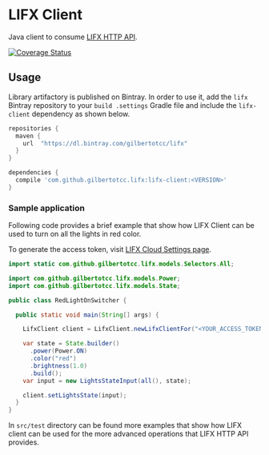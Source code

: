 # LIFX Client

Java client to consume [LIFX HTTP API](https://api.developer.lifx.com/).

[![Coverage Status](https://coveralls.io/repos/github/gilbertotcc/lifx-client/badge.svg?branch=develop)](https://coveralls.io/github/gilbertotcc/lifx-client?branch=develop)

## Usage

Library artifactory is published on Bintray. In order to use it, add the `lifx` Bintray repository to your `build
.settings` Gradle file and include the `lifx-client` dependency as shown below.

```groovy
repositories {
  maven {
    url  "https://dl.bintray.com/gilbertotcc/lifx"
  }
}

dependencies {
  compile 'com.github.gilbertotcc.lifx:lifx-client:<VERSION>'
}
```

### Sample application

Following code provides a brief example that show how LIFX Client can be used to turn on all the lights in red color.

To generate the access token, visit [LIFX Cloud Settings page](https://cloud.lifx.com/settings).

```java
import static com.github.gilbertotcc.lifx.models.Selectors.All;

import com.github.gilbertotcc.lifx.models.Power;
import com.github.gilbertotcc.lifx.models.State;

public class RedLightOnSwitcher {

  public static void main(String[] args) {

    LifxClient client = LifxClient.newLifxClientFor("<YOUR_ACCESS_TOKEN>");

    var state = State.builder()
      .power(Power.ON)
      .color("red")
      .brightness(1.0)
      .build();
    var input = new LightsStateInput(all(), state);

    client.setLightsState(input);
  }
}
```

In `src/test` directory can be found more examples that show how LIFX client can be used for the more advanced
operations that LIFX HTTP API provides.
